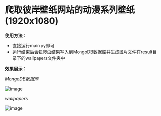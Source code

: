 爬取彼岸壁纸网站的动漫系列壁纸(1920x1080)
===
**使用方法：**
* 直接运行main.py即可
* 运行结束后会把爬虫结果写入到MongoDB数据库并生成图片文件在result目录下的wallpapers文件夹中

**效果展示：**

*MongoDB数据库*

![image](https://github.com/pipipp/python_spider/tree/master/trunk/python_scripts/spiders/scrapy_crawler/cralwer_projects/bian_wallpaper/images/bian_MongoDB.PNG)

*wallpapers*

![image](https://github.com/pipipp/python_spider/tree/master/trunk/python_scripts/spiders/scrapy_crawler/cralwer_projects/bian_wallpaper/images/wallpaper.JPG)
